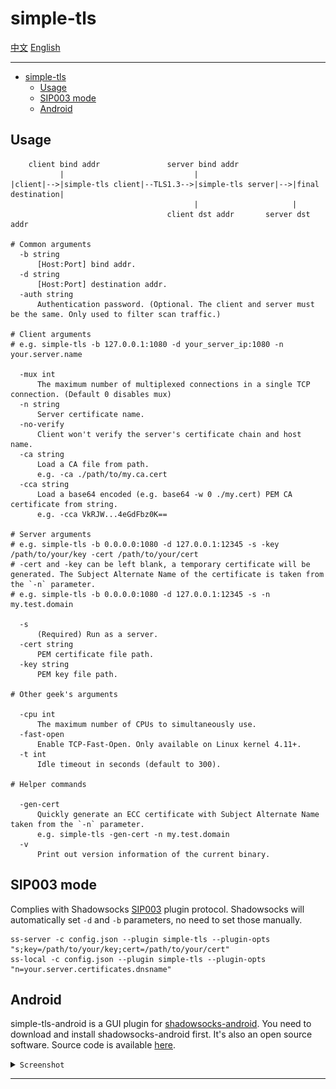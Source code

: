# simple-tls

[中文](README.md) [English](README_en.md)

---

- [simple-tls](#simple-tls)
  - [Usage](#usage)
  - [SIP003 mode](#sip003-mode)
  - [Android](#android)

## Usage

```text
    client bind addr               server bind addr
           |                             |
|client|-->|simple-tls client|--TLS1.3-->|simple-tls server|-->|final destination|
                                         |                     |   
                                   client dst addr       server dst addr  

# Common arguments
  -b string
      [Host:Port] bind addr.
  -d string
      [Host:Port] destination addr.
  -auth string
      Authentication password. (Optional. The client and server must be the same. Only used to filter scan traffic.)

# Client arguments
# e.g. simple-tls -b 127.0.0.1:1080 -d your_server_ip:1080 -n your.server.name

  -mux int
      The maximum number of multiplexed connections in a single TCP connection. (Default 0 disables mux)
  -n string
      Server certificate name.
  -no-verify
      Client won't verify the server's certificate chain and host name.
  -ca string
      Load a CA file from path.
      e.g. -ca ./path/to/my.ca.cert
  -cca string
      Load a base64 encoded (e.g. base64 -w 0 ./my.cert) PEM CA certificate from string. 
      e.g. -cca VkRJW...4eGdFbz0K==

# Server arguments
# e.g. simple-tls -b 0.0.0.0:1080 -d 127.0.0.1:12345 -s -key /path/to/your/key -cert /path/to/your/cert
# -cert and -key can be left blank, a temporary certificate will be generated. The Subject Alternate Name of the certificate is taken from the `-n` parameter.
# e.g. simple-tls -b 0.0.0.0:1080 -d 127.0.0.1:12345 -s -n my.test.domain

  -s    
      (Required) Run as a server.
  -cert string
      PEM certificate file path.
  -key string
      PEM key file path.

# Other geek's arguments

  -cpu int
      The maximum number of CPUs to simultaneously use.
  -fast-open
      Enable TCP-Fast-Open. Only available on Linux kernel 4.11+.
  -t int
      Idle timeout in seconds (default to 300).

# Helper commands

  -gen-cert
      Quickly generate an ECC certificate with Subject Alternate Name taken from the `-n` parameter.
      e.g. simple-tls -gen-cert -n my.test.domain
  -v
      Print out version information of the current binary.
```

## SIP003 mode

Complies with Shadowsocks [SIP003](https://shadowsocks.org/en/wiki/Plugin.html) plugin protocol. Shadowsocks will automatically set `-d` and `-b` parameters, no need to set those manually.

```shell
ss-server -c config.json --plugin simple-tls --plugin-opts "s;key=/path/to/your/key;cert=/path/to/your/cert"
ss-local -c config.json --plugin simple-tls --plugin-opts "n=your.server.certificates.dnsname"
```

## Android

simple-tls-android is a GUI plugin for [shadowsocks-android](https://github.com/shadowsocks/shadowsocks-android). You need to download and install shadowsocks-android first. It's also an open source software. Source code is available [here](https://github.com/IrineSistiana/simple-tls-android).

<details><summary><code>Screenshot</code></summary>

<br>

![screenshot](/assets/simple-tls-android-screenshot.jpg)

</details>

---
